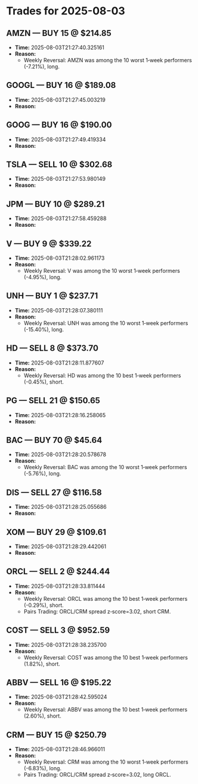 # Trades for 2025-08-03

## AMZN — BUY 15 @ $214.85
- **Time:** 2025-08-03T21:27:40.325161
- **Reason:**
  - Weekly Reversal: AMZN was among the 10 worst 1‑week performers (-7.21%), long.

## GOOGL — BUY 16 @ $189.08
- **Time:** 2025-08-03T21:27:45.003219
- **Reason:**

## GOOG — BUY 16 @ $190.00
- **Time:** 2025-08-03T21:27:49.419334
- **Reason:**

## TSLA — SELL 10 @ $302.68
- **Time:** 2025-08-03T21:27:53.980149
- **Reason:**

## JPM — BUY 10 @ $289.21
- **Time:** 2025-08-03T21:27:58.459288
- **Reason:**

## V — BUY 9 @ $339.22
- **Time:** 2025-08-03T21:28:02.961173
- **Reason:**
  - Weekly Reversal: V was among the 10 worst 1‑week performers (-4.95%), long.

## UNH — BUY 1 @ $237.71
- **Time:** 2025-08-03T21:28:07.380111
- **Reason:**
  - Weekly Reversal: UNH was among the 10 worst 1‑week performers (-15.40%), long.

## HD — SELL 8 @ $373.70
- **Time:** 2025-08-03T21:28:11.877607
- **Reason:**
  - Weekly Reversal: HD was among the 10 best 1‑week performers (-0.45%), short.

## PG — SELL 21 @ $150.65
- **Time:** 2025-08-03T21:28:16.258065
- **Reason:**

## BAC — BUY 70 @ $45.64
- **Time:** 2025-08-03T21:28:20.578678
- **Reason:**
  - Weekly Reversal: BAC was among the 10 worst 1‑week performers (-5.76%), long.

## DIS — SELL 27 @ $116.58
- **Time:** 2025-08-03T21:28:25.055686
- **Reason:**

## XOM — BUY 29 @ $109.61
- **Time:** 2025-08-03T21:28:29.442061
- **Reason:**

## ORCL — SELL 2 @ $244.44
- **Time:** 2025-08-03T21:28:33.811444
- **Reason:**
  - Weekly Reversal: ORCL was among the 10 best 1‑week performers (-0.29%), short.
  - Pairs Trading: ORCL/CRM spread z‑score=3.02, short CRM.

## COST — SELL 3 @ $952.59
- **Time:** 2025-08-03T21:28:38.235700
- **Reason:**
  - Weekly Reversal: COST was among the 10 best 1‑week performers (1.82%), short.

## ABBV — SELL 16 @ $195.22
- **Time:** 2025-08-03T21:28:42.595024
- **Reason:**
  - Weekly Reversal: ABBV was among the 10 best 1‑week performers (2.60%), short.

## CRM — BUY 15 @ $250.79
- **Time:** 2025-08-03T21:28:46.966011
- **Reason:**
  - Weekly Reversal: CRM was among the 10 worst 1‑week performers (-6.83%), long.
  - Pairs Trading: ORCL/CRM spread z‑score=3.02, long ORCL.

